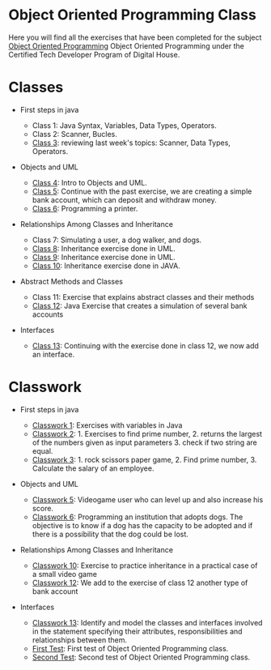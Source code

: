 # Object Oriented Programming Class
Here you will find all the exercises that have been completed for the subject [Object Oriented Programming](https://github.com/Pavelezl/Object-Oriented-Programming-CodingExercises/files/9871132/V2.-.Copia.de.Programa.de.Programacion.Orientada.a.Objetos.pdf) Object Oriented Programming under the Certified Tech Developer Program of Digital House.

# Classes
- First steps in java
  - Class 1: Java Syntax, Variables, Data Types, Operators.
  - Class 2: Scanner, Bucles.
  - [Class 3](https://github.com/Pavelezl/Object-Oriented-Programming-CodingExercises/files/9872777/Ejercicio.profesor.3.docx.pdf): reviewing last week's topics: Scanner, Data Types, Operators. 
  
- Objects and UML
  - [Class 4](https://github.com/Pavelezl/Object-Oriented-Programming-CodingExercises/files/9873821/Ejercicios.para.mesa.de.trabajo.-.Clase.4.docx.pdf): Intro to Objects and UML. 
  - [Class 5](https://github.com/Pavelezl/Object-Oriented-Programming-CodingExercises/files/9873821/Ejercicios.para.mesa.de.trabajo.-.Clase.4.docx.pdf): Continue with the past exercise, we are creating a simple bank account, which can deposit and withdraw money.
  - [Class 6](https://github.com/Pavelezl/Object-Oriented-Programming-CodingExercises/files/9874008/Ejercicio.Impresora.Alt.docx.1.pdf): Programming a printer.
  
- Relationships Among Classes and Inheritance
  - Class 7: Simulating a user, a dog walker, and dogs.
  - [Class 8](https://github.com/Pavelezl/Object-Oriented-Programming-CodingExercises/files/9874502/Ejercicio.Herencia.Profe.C8.pdf): Inheritance exercise done in UML.
  - [Class 9](https://github.com/Pavelezl/Object-Oriented-Programming-CodingExercises/files/9874507/Ejercicio.integrador.clase.9.pdf): Inheritance exercise done in UML.
  - [Class 10](https://github.com/Pavelezl/Object-Oriented-Programming-CodingExercises/files/9879912/Ejercicio.Profesor.Clase.10.pdf): Inheritance exercise done in JAVA.

- Abstract Methods and Classes
  - Class 11: Exercise that explains abstract classes and their methods
  - [Class 12](https://github.com/Pavelezl/Object-Oriented-Programming-CodingExercises/files/9881340/Ejercicio.para.Alumnos.docx.pdf): Java Exercise that creates a simulation of several bank accounts

- Interfaces
  - [Class 13](https://github.com/Pavelezl/Object-Oriented-Programming-CodingExercises/files/9881340/Ejercicio.para.Alumnos.docx.pdf): Continuing with the exercise done in class 12, we now add an interface.
  

# Classwork
- First steps in java
  - [Classwork 1](https://github.com/Pavelezl/Object-Oriented-Programming-CodingExercises/files/9872051/Ejercitacion.tipo.variables.docx.pdf): Exercises with variables in Java
  - [Classwork 2](https://github.com/Pavelezl/Object-Oriented-Programming-CodingExercises/files/9872051/Ejercitacion.tipo.variables.docx.pdf): 1. Exercises to find prime number, 2. returns the largest of the numbers given as input parameters 3. check if two string are equal.
  - [Classwork 3](https://github.com/Pavelezl/Object-Oriented-Programming-CodingExercises/files/9872825/Ejercitacion.mesa.de.trabajo.docx.pdf): 1. rock scissors paper game, 2. Find prime number, 3. Calculate the salary of an employee.
  
- Objects and UML
  - [Classwork 5](https://github.com/Pavelezl/Object-Oriented-Programming-CodingExercises/files/9873961/Ejercicio.Mesa.de.trabajo.C5.pdf): Videogame user who can level up and also increase his score.
  - [Classwork 6](https://github.com/Pavelezl/Object-Oriented-Programming-CodingExercises/files/9874040/Ejercicio.para.mesa.de.trabajo.-.Clase.6.docx.1.pdf): Programming an institution that adopts dogs. The objective is to know if a dog has the capacity to be adopted and if there is a possibility that the dog could be lost.

- Relationships Among Classes and Inheritance
  - [Classwork 10](https://github.com/Pavelezl/Object-Oriented-Programming-CodingExercises/files/9879927/Ejercicio.Mesas.Clase.10.pdf): Exercise to practice inheritance in a practical case of a small video game
  - [Classwork 12](https://github.com/Pavelezl/Object-Oriented-Programming-CodingExercises/files/9881340/Ejercicio.para.Alumnos.docx.pdf): We add to the exercise of class 12 another type of bank account

- Interfaces
  - [Classwork 13](https://github.com/Pavelezl/Object-Oriented-Programming-CodingExercises/files/9882600/Ejercicio.Batalla.del.Futuro.docx.pdf): Identify and model the classes and interfaces involved in the statement specifying their attributes, responsibilities and relationships between them.
   - [First Test](https://github.com/Pavelezl/Object-Oriented-Programming-CodingExercises/files/9882935/Copia.de.Ejercicio.Tipo.Parcial.Alumnos.docx.pdf): First test of Object Oriented Programming class. 
   - [Second Test](https://github.com/Pavelezl/Object-Oriented-Programming-CodingExercises/files/9882930/Evaluacion.Parcial.Tema.1.1.docx.pdf): Second test of Object Oriented Programming class. 

